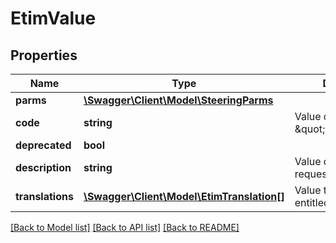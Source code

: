 # EtimValue

## Properties
Name | Type | Description | Notes
------------ | ------------- | ------------- | -------------
**parms** | [**\Swagger\Client\Model\SteeringParms**](SteeringParms.md) |  | [optional] 
**code** | **string** | Value code, eg: \&quot;EV000001\&quot; | [optional] 
**deprecated** | **bool** |  | [optional] 
**description** | **string** | Value description for requested language | [optional] 
**translations** | [**\Swagger\Client\Model\EtimTranslation[]**](EtimTranslation.md) | Value translations for all entitled languages | [optional] 

[[Back to Model list]](../../README.md#documentation-for-models) [[Back to API list]](../../README.md#documentation-for-api-endpoints) [[Back to README]](../../README.md)

